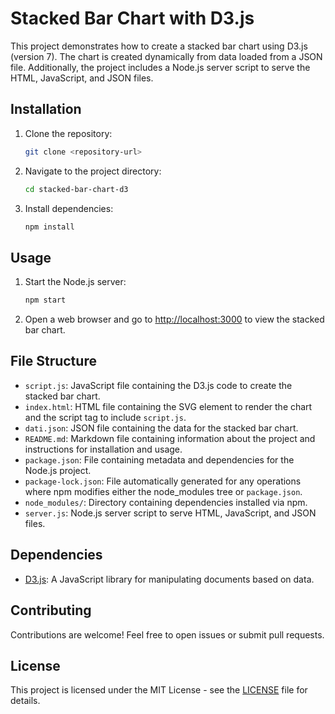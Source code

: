 # Stacked Bar Chart with D3.js

This project demonstrates how to create a stacked bar chart using D3.js (version 7). The chart is created dynamically from data loaded from a JSON file. Additionally, the project includes a Node.js server script to serve the HTML, JavaScript, and JSON files.

## Installation

1. Clone the repository:

    ```bash
    git clone <repository-url>
    ```

2. Navigate to the project directory:

    ```bash
    cd stacked-bar-chart-d3
    ```

3. Install dependencies:

    ```bash
    npm install
    ```

## Usage

1. Start the Node.js server:

    ```bash
    npm start
    ```

2. Open a web browser and go to [http://localhost:3000](http://localhost:3000) to view the stacked bar chart.

## File Structure

- `script.js`: JavaScript file containing the D3.js code to create the stacked bar chart.
- `index.html`: HTML file containing the SVG element to render the chart and the script tag to include `script.js`.
- `dati.json`: JSON file containing the data for the stacked bar chart.
- `README.md`: Markdown file containing information about the project and instructions for installation and usage.
- `package.json`: File containing metadata and dependencies for the Node.js project.
- `package-lock.json`: File automatically generated for any operations where npm modifies either the node_modules tree or `package.json`.
- `node_modules/`: Directory containing dependencies installed via npm.
- `server.js`: Node.js server script to serve HTML, JavaScript, and JSON files.

## Dependencies

- [D3.js](https://d3js.org/): A JavaScript library for manipulating documents based on data.

## Contributing

Contributions are welcome! Feel free to open issues or submit pull requests.

## License

This project is licensed under the MIT License - see the [LICENSE](LICENSE) file for details.
